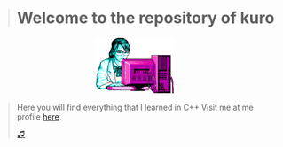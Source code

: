># **Welcome to the repository of kuro**
<div align ="center">
<img alt="c++" height="100" src="Imagenes/retro.png"/>
</div>

> Here you will find everything that I learned in C++
> Visit me at me profile [here](https://github.com/UP210630)
>
> [♫](https://www.youtube.com/watch?v=k_TbOH8iE4U)



